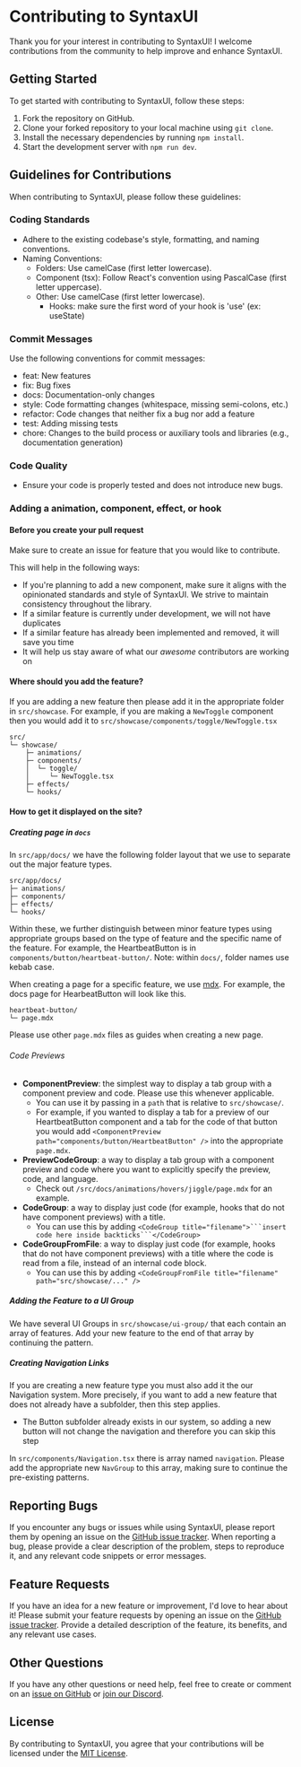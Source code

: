 # Contributing to SyntaxUI

Thank you for your interest in contributing to SyntaxUI! I welcome contributions from the community to help improve and enhance SyntaxUI.

## Getting Started

To get started with contributing to SyntaxUI, follow these steps:

1. Fork the repository on GitHub.
2. Clone your forked repository to your local machine using `git clone`.
3. Install the necessary dependencies by running `npm install`.
4. Start the development server with `npm run dev`.

## Guidelines for Contributions

When contributing to SyntaxUI, please follow these guidelines:

### Coding Standards

- Adhere to the existing codebase's style, formatting, and naming conventions.
- Naming Conventions:
  - Folders: Use camelCase (first letter lowercase).
  - Component (tsx): Follow React's convention using PascalCase (first letter uppercase).
  - Other: Use camelCase (first letter lowercase).
    - Hooks: make sure the first word of your hook is 'use' (ex: useState)

### Commit Messages

Use the following conventions for commit messages:

- feat: New features
- fix: Bug fixes
- docs: Documentation-only changes
- style: Code formatting changes (whitespace, missing semi-colons, etc.)
- refactor: Code changes that neither fix a bug nor add a feature
- test: Adding missing tests
- chore: Changes to the build process or auxiliary tools and libraries (e.g., documentation generation)

### Code Quality

- Ensure your code is properly tested and does not introduce new bugs.

### Adding a animation, component, effect, or hook

#### Before you create your pull request

Make sure to create an issue for feature that you would like to contribute.

This will help in the following ways:

- If you're planning to add a new component, make sure it aligns with the opinionated standards and style of SyntaxUI. We strive to maintain consistency throughout the library.
- If a similar feature is currently under development, we will not have duplicates
- If a similar feature has already been implemented and removed, it will save you time
- It will help us stay aware of what our _awesome_ contributors are working on

#### Where should you add the feature?

If you are adding a new feature then please add it in the appropriate folder in `src/showcase`. For example, if you are making a `NewToggle` component then you would add it to `src/showcase/components/toggle/NewToggle.tsx`

```
src/
└─ showcase/
    ├─ animations/
    ├─ components/
    │  └─ toggle/
    │     └─ NewToggle.tsx
    ├─ effects/
    └─ hooks/
```

#### How to get it displayed on the site?

##### Creating page in `docs`

In `src/app/docs/` we have the following folder layout that we use to separate out the major feature types.

```
src/app/docs/
├─ animations/
├─ components/
├─ effects/
└─ hooks/
```

Within these, we further distinguish between minor feature types using appropriate groups based on the type of feature and the specific name of the feature. For example, the HeartbeatButton is in `components/button/heartbeat-button/`. Note: within `docs/`, folder names use kebab case.

When creating a page for a specific feature, we use [mdx](https://mdxjs.com/). For example, the docs page for HearbeatButton will look like this.

```
heartbeat-button/
└─ page.mdx
```

Please use other `page.mdx` files as guides when creating a new page.

###### Code Previews

- **ComponentPreview**: the simplest way to display a tab group with a component preview and code. Please use this whenever applicable.
  - You can use it by passing in a `path` that is relative to `src/showcase/`.
  - For example, if you wanted to display a tab for a preview of our HeartbeatButton component and a tab for the code of that button you would add `<ComponentPreview path="components/button/HeartbeatButton" />` into the appropriate `page.mdx`.
- **PreviewCodeGroup**: a way to display a tab group with a component preview and code where you want to explicitly specify the preview, code, and language.
  - Check out `/src/docs/animations/hovers/jiggle/page.mdx` for an example.
- **CodeGroup**: a way to display just code (for example, hooks that do not have component previews) with a title.
  - You can use this by adding `<CodeGroup title="filename">```insert code here inside backticks```</CodeGroup>`
- **CodeGroupFromFile**: a way to display just code (for example, hooks that do not have component previews) with a title where the code is read from a file, instead of an internal code block.
  - You can use this by adding `<CodeGroupFromFile title="filename" path="src/showcase/..." />`

##### Adding the Feature to a UI Group

We have several UI Groups in `src/showcase/ui-group/` that each contain an array of features. Add your new feature to the end of that array by continuing the pattern.

##### Creating Navigation Links

If you are creating a new feature type you must also add it the our Navigation system. More precisely, if you want to add a new feature that does not already have a subfolder, then this step applies.

- The Button subfolder already exists in our system, so adding a new button will not change the navigation and therefore you can skip this step

In `src/components/Navigation.tsx` there is array named `navigation`. Please add the appropriate new `NavGroup` to this array, making sure to continue the pre-existing patterns.

## Reporting Bugs

If you encounter any bugs or issues while using SyntaxUI, please report them by opening an issue on the [GitHub issue tracker](https://github.com/Ansub/syntaxUI/issues). When reporting a bug, please provide a clear description of the problem, steps to reproduce it, and any relevant code snippets or error messages.

## Feature Requests

If you have an idea for a new feature or improvement, I'd love to hear about it! Please submit your feature requests by opening an issue on the [GitHub issue tracker](https://github.com/Ansub/syntaxUI/issues). Provide a detailed description of the feature, its benefits, and any relevant use cases.

## Other Questions

If you have any other questions or need help, feel free to create or comment on an [issue on GitHub](https://github.com/Ansub/syntaxUI/issues) or [join our Discord](https://discord.gg/P8GXYyH3ZU).

## License

By contributing to SyntaxUI, you agree that your contributions will be licensed under the [MIT License](https://opensource.org/licenses/MIT).

